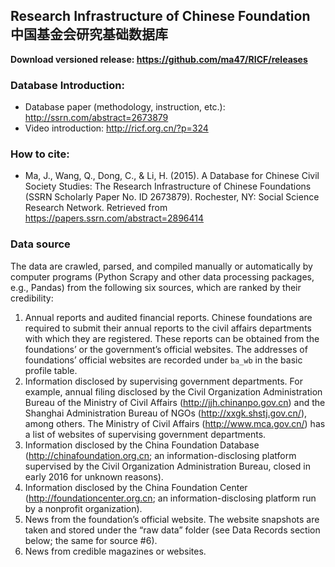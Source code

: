 ## Research Infrastructure of Chinese Foundation 中国基金会研究基础数据库

**Download versioned release: https://github.com/ma47/RICF/releases**

### Database Introduction:
- Database paper (methodology, instruction, etc.): http://ssrn.com/abstract=2673879
- Video introduction: http://ricf.org.cn/?p=324

### How to cite:
- Ma, J., Wang, Q., Dong, C., & Li, H. (2015). A Database for Chinese Civil Society Studies: The Research Infrastructure of Chinese Foundations (SSRN Scholarly Paper No. ID 2673879). Rochester, NY: Social Science Research Network. Retrieved from https://papers.ssrn.com/abstract=2896414

### Data source 

The data are crawled, parsed, and compiled manually or automatically by computer programs (Python Scrapy and other data processing packages, e.g., Pandas) from the following six sources, which are ranked by their credibility:

1. Annual reports and audited financial reports. Chinese foundations are required to submit their annual reports to the civil affairs departments with which they are registered. These reports can be obtained from the foundations’ or the government’s official websites. The addresses of foundations’ official websites are recorded under `ba_wb` in the basic profile table.
2. Information disclosed by supervising government departments. For example, annual filing disclosed by the Civil Organization Administration Bureau of the Ministry of Civil Affairs (http://jjh.chinanpo.gov.cn) and the Shanghai Administration Bureau of NGOs (http://xxgk.shstj.gov.cn/), among others. The Ministry of Civil Affairs (http://www.mca.gov.cn/) has a list of websites of supervising government departments.
3. Information disclosed by the China Foundation Database (http://chinafoundation.org.cn; an information-disclosing platform supervised by the Civil Organization Administration Bureau, closed in early 2016 for unknown reasons).
4. Information disclosed by the China Foundation Center (http://foundationcenter.org.cn; an information-disclosing platform run by a nonprofit organization).
5. News from the foundation’s official website. The website snapshots are taken and stored under the “raw data” folder (see Data Records section below; the same for source #6).
6. News from credible magazines or websites.
